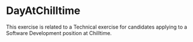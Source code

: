 # DayAtChilltime
This exercise is related to a Technical exercise for candidates applying to a Software Development position at Chilltime.

